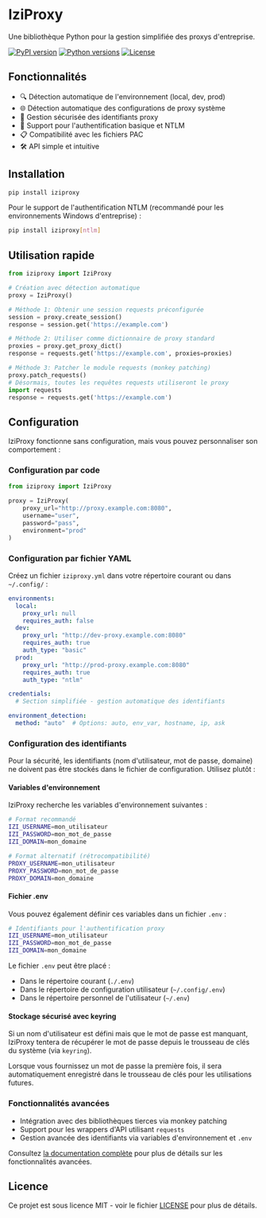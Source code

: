 # IziProxy

Une bibliothèque Python pour la gestion simplifiée des proxys d'entreprise.

[![PyPI version](https://img.shields.io/pypi/v/iziproxy.svg)](https://pypi.org/project/iziproxy/)
[![Python versions](https://img.shields.io/pypi/pyversions/iziproxy.svg)](https://pypi.org/project/iziproxy/)
[![License](https://img.shields.io/github/license/votrenom/iziproxy.svg)](https://github.com/votrenom/iziproxy/blob/main/LICENSE)

## Fonctionnalités

- 🔍 Détection automatique de l'environnement (local, dev, prod)
- 🌐 Détection automatique des configurations de proxy système
- 🔐 Gestion sécurisée des identifiants proxy
- 🔄 Support pour l'authentification basique et NTLM
- 📋 Compatibilité avec les fichiers PAC
- 🛠️ API simple et intuitive

## Installation

```bash
pip install iziproxy
```

Pour le support de l'authentification NTLM (recommandé pour les environnements Windows d'entreprise) :

```bash
pip install iziproxy[ntlm]
```

## Utilisation rapide

```python
from iziproxy import IziProxy

# Création avec détection automatique
proxy = IziProxy()

# Méthode 1: Obtenir une session requests préconfigurée
session = proxy.create_session()
response = session.get('https://example.com')

# Méthode 2: Utiliser comme dictionnaire de proxy standard
proxies = proxy.get_proxy_dict()
response = requests.get('https://example.com', proxies=proxies)

# Méthode 3: Patcher le module requests (monkey patching)
proxy.patch_requests()
# Désormais, toutes les requêtes requests utiliseront le proxy
import requests
response = requests.get('https://example.com')
```

## Configuration

IziProxy fonctionne sans configuration, mais vous pouvez personnaliser son comportement :

### Configuration par code

```python
from iziproxy import IziProxy

proxy = IziProxy(
    proxy_url="http://proxy.example.com:8080",
    username="user",
    password="pass",
    environment="prod"
)
```

### Configuration par fichier YAML

Créez un fichier `iziproxy.yml` dans votre répertoire courant ou dans `~/.config/` :

```yaml
environments:
  local:
    proxy_url: null
    requires_auth: false
  dev:
    proxy_url: "http://dev-proxy.example.com:8080"
    requires_auth: true
    auth_type: "basic"
  prod:
    proxy_url: "http://prod-proxy.example.com:8080"
    requires_auth: true
    auth_type: "ntlm"

credentials:
  # Section simplifiée - gestion automatique des identifiants

environment_detection:
  method: "auto"  # Options: auto, env_var, hostname, ip, ask
```

### Configuration des identifiants

Pour la sécurité, les identifiants (nom d'utilisateur, mot de passe, domaine) ne doivent pas être stockés dans le fichier de configuration. Utilisez plutôt :

#### Variables d'environnement

IziProxy recherche les variables d'environnement suivantes :

```bash
# Format recommandé
IZI_USERNAME=mon_utilisateur
IZI_PASSWORD=mon_mot_de_passe
IZI_DOMAIN=mon_domaine

# Format alternatif (rétrocompatibilité)
PROXY_USERNAME=mon_utilisateur
PROXY_PASSWORD=mon_mot_de_passe
PROXY_DOMAIN=mon_domaine
```

#### Fichier .env

Vous pouvez également définir ces variables dans un fichier `.env` :

```bash
# Identifiants pour l'authentification proxy
IZI_USERNAME=mon_utilisateur
IZI_PASSWORD=mon_mot_de_passe
IZI_DOMAIN=mon_domaine
```

Le fichier `.env` peut être placé :
- Dans le répertoire courant (`./.env`)
- Dans le répertoire de configuration utilisateur (`~/.config/.env`)
- Dans le répertoire personnel de l'utilisateur (`~/.env`)

#### Stockage sécurisé avec keyring

Si un nom d'utilisateur est défini mais que le mot de passe est manquant, IziProxy tentera de récupérer le mot de passe depuis le trousseau de clés du système (via `keyring`). 

Lorsque vous fournissez un mot de passe la première fois, il sera automatiquement enregistré dans le trousseau de clés pour les utilisations futures.

### Fonctionnalités avancées

- Intégration avec des bibliothèques tierces via monkey patching
- Support pour les wrappers d'API utilisant `requests`
- Gestion avancée des identifiants via variables d'environnement et `.env`

Consultez [la documentation complète](https://iziproxy.readthedocs.io/) pour plus de détails sur les fonctionnalités avancées.

## Licence

Ce projet est sous licence MIT - voir le fichier [LICENSE](LICENSE) pour plus de détails.
